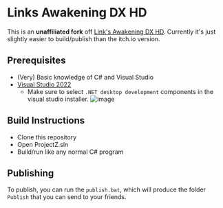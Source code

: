 # Links Awakening DX HD

This is an **unaffiliated fork** off [Link's Awakening DX HD](https://linksawakeningdxhd.itch.io/links-awakening-dx-hd). Currently it's just slightly easier to build/publish than the itch.io version.

## Prerequisites

- (Very) Basic knowledge of C# and Visual Studio
- [Visual Studio 2022](https://visualstudio.microsoft.com/downloads/)
    - Make sure to select `.NET desktop development` components in the visual studio installer.
    ![image](https://gist.github.com/assets/76849026/0d14d0fc-66f3-4d74-9f3a-f9597ad580d8)

## Build Instructions

- Clone this repository
- Open ProjectZ.sln
- Build/run like any normal C# program

## Publishing

To publish, you can run the `publish.bat`, which will produce the folder `Publish` that you can send to your friends.